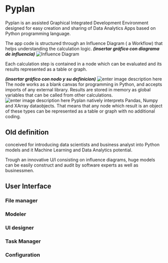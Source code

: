 # Pyplan
Pyplan is an assisted Graphical Integrated Development Environment designed for easy creation and sharing of Data Analytics Apps based on Python programming language.

The app code is structured through an Influence Diagram ( a Workflow) that helps understanding the calculation logic.
***(insertar gráfico con diagrama de influencia)***
![Influence Diagram](http://img.pyplan.org/index_influence_diagram.png)

Each calculation step is contained in a node which can be evaluated and its results represented as a table or graph. 



***(insertar gráfico con nodo y su definicion)***
![enter image description here](http://img.pyplan.org/index_node_properties.png)
The node works as a blank canvas for programming in Python, and accepts imports of any external library. Results are stored in memory as global variables that can be called from other calculations.
![enter image description here](http://img.pyplan.org/index_node_code.png)
Pyplan natively interprets Pandas, Numpy and XArray dataobjects. That means that any node which result is an object of these types can be represented as a table or graph with no additional coding.


## Old definition
conceived for introducing data scientists and business analyst into Python models and it Machine Learning and Data Analytics potential.

Trough an innovative U/I consisting on influence diagrams, huge models can be easily construct and audit by software experts as well as businessmen.




## User Interface
### File manager
### Modeler
### UI designer
### Task Manager
### Configuration








<!--stackedit_data:
eyJoaXN0b3J5IjpbMTY5ODYwNTIxNCwxODI2Mzg3NTA1LDExOT
M4Mjk2NzEsMTAyNzM0Mjc5NiwtMTI0NjUyNzIzMywtMTI1NzE5
ODI5OSw0NzY2NjM2MDUsLTE5OTYzMzIwNywtOTQyOTc0MzkxLC
0xNzIzNjM5NDk2LC02NDM3MDQwMzcsNzAxMzE2MjM0LDEyOTc3
MTQ2MDgsLTIxMDQ4Mjc3OTUsLTEyNTcxOTgyOTksMTk2MTI3Nj
cxOCwtMTM1MTM4MDk3MiwxNDM3MDU2MzgzLDQxOTg0Mzg3OCwx
MDAyNzM1MjI1XX0=
-->